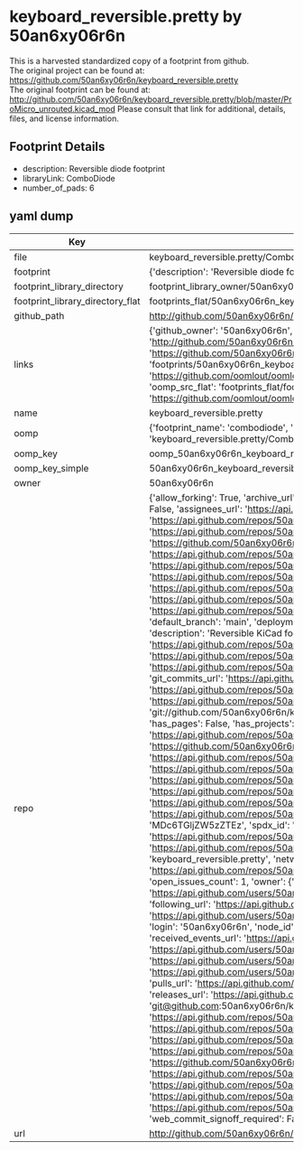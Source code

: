 # keyboard_reversible.pretty by 50an6xy06r6n  
This is a harvested standardized copy of a footprint from github.  
The original project can be found at:  
https://github.com/50an6xy06r6n/keyboard_reversible.pretty  
The original footprint can be found at:
http://github.com/50an6xy06r6n/keyboard_reversible.pretty/blob/master/ProMicro_unrouted.kicad_mod
Please consult that link for additional, details, files, and license information.  
## Footprint Details
* description: Reversible diode footprint  
* libraryLink: ComboDiode  
* number_of_pads: 6  
## yaml dump  
| Key | Value |  
| --- | --- |  
| file | keyboard_reversible.pretty/ComboDiode.kicad_mod |  
| footprint | {'description': 'Reversible diode footprint', 'libraryLink': 'ComboDiode', 'number_of_pads': 6} |  
| footprint_library_directory | footprint_library_owner/50an6xy06r6n_keyboard_reversible.pretty |  
| footprint_library_directory_flat | footprints_flat/50an6xy06r6n_keyboard_reversible_combodiode/working |  
| github_path | http://github.com/50an6xy06r6n/keyboard_reversible.pretty/blob/master/ComboDiode.kicad_mod |  
| links | {'github_owner': '50an6xy06r6n', 'github_repo_name': 'keyboard_reversible.pretty', 'github_src': 'http://github.com/50an6xy06r6n/keyboard_reversible.pretty/blob/master/ProMicro_unrouted.kicad_mod', 'github_src_repo': 'https://github.com/50an6xy06r6n/keyboard_reversible.pretty', 'oomp_bot': 'footprints/50an6xy06r6n_keyboard_reversible_combodiode/working', 'oomp_bot_github': 'https://github.com/oomlout/oomlout_oomp_footprint_bot/tree/main/footprints/50an6xy06r6n_keyboard_reversible_combodiode/working', 'oomp_src_flat': 'footprints_flat/footprints_flat/50an6xy06r6n_keyboard_reversible_combodiode/working', 'oomp_src_flat_github': 'https://github.com/oomlout/oomlout_oomp_footprint_src/tree/main/footprints_flat/50an6xy06r6n_keyboard_reversible_combodiode/working'} |  
| name | keyboard_reversible.pretty |  
| oomp | {'footprint_name': 'combodiode', 'library_name': 'keyboard_reversible', 'original_filename': 'keyboard_reversible.pretty/ComboDiode.kicad_mod', 'owner_name': '50an6xy06r6n'} |  
| oomp_key | oomp_50an6xy06r6n_keyboard_reversible_combodiode |  
| oomp_key_simple | 50an6xy06r6n_keyboard_reversible_combodiode |  
| owner | 50an6xy06r6n |  
| repo | {'allow_forking': True, 'archive_url': 'https://api.github.com/repos/50an6xy06r6n/keyboard_reversible.pretty/{archive_format}{/ref}', 'archived': False, 'assignees_url': 'https://api.github.com/repos/50an6xy06r6n/keyboard_reversible.pretty/assignees{/user}', 'blobs_url': 'https://api.github.com/repos/50an6xy06r6n/keyboard_reversible.pretty/git/blobs{/sha}', 'branches_url': 'https://api.github.com/repos/50an6xy06r6n/keyboard_reversible.pretty/branches{/branch}', 'clone_url': 'https://github.com/50an6xy06r6n/keyboard_reversible.pretty.git', 'collaborators_url': 'https://api.github.com/repos/50an6xy06r6n/keyboard_reversible.pretty/collaborators{/collaborator}', 'comments_url': 'https://api.github.com/repos/50an6xy06r6n/keyboard_reversible.pretty/comments{/number}', 'commits_url': 'https://api.github.com/repos/50an6xy06r6n/keyboard_reversible.pretty/commits{/sha}', 'compare_url': 'https://api.github.com/repos/50an6xy06r6n/keyboard_reversible.pretty/compare/{base}...{head}', 'contents_url': 'https://api.github.com/repos/50an6xy06r6n/keyboard_reversible.pretty/contents/{+path}', 'contributors_url': 'https://api.github.com/repos/50an6xy06r6n/keyboard_reversible.pretty/contributors', 'created_at': '2021-09-06T06:37:56Z', 'default_branch': 'main', 'deployments_url': 'https://api.github.com/repos/50an6xy06r6n/keyboard_reversible.pretty/deployments', 'description': 'Reversible KiCad footprints for keyboards using solder jumpers', 'disabled': False, 'downloads_url': 'https://api.github.com/repos/50an6xy06r6n/keyboard_reversible.pretty/downloads', 'events_url': 'https://api.github.com/repos/50an6xy06r6n/keyboard_reversible.pretty/events', 'fork': False, 'forks': 0, 'forks_count': 0, 'forks_url': 'https://api.github.com/repos/50an6xy06r6n/keyboard_reversible.pretty/forks', 'full_name': '50an6xy06r6n/keyboard_reversible.pretty', 'git_commits_url': 'https://api.github.com/repos/50an6xy06r6n/keyboard_reversible.pretty/git/commits{/sha}', 'git_refs_url': 'https://api.github.com/repos/50an6xy06r6n/keyboard_reversible.pretty/git/refs{/sha}', 'git_tags_url': 'https://api.github.com/repos/50an6xy06r6n/keyboard_reversible.pretty/git/tags{/sha}', 'git_url': 'git://github.com/50an6xy06r6n/keyboard_reversible.pretty.git', 'has_discussions': False, 'has_downloads': True, 'has_issues': True, 'has_pages': False, 'has_projects': True, 'has_wiki': True, 'homepage': None, 'hooks_url': 'https://api.github.com/repos/50an6xy06r6n/keyboard_reversible.pretty/hooks', 'html_url': 'https://github.com/50an6xy06r6n/keyboard_reversible.pretty', 'id': 403512755, 'is_template': False, 'issue_comment_url': 'https://api.github.com/repos/50an6xy06r6n/keyboard_reversible.pretty/issues/comments{/number}', 'issue_events_url': 'https://api.github.com/repos/50an6xy06r6n/keyboard_reversible.pretty/issues/events{/number}', 'issues_url': 'https://api.github.com/repos/50an6xy06r6n/keyboard_reversible.pretty/issues{/number}', 'keys_url': 'https://api.github.com/repos/50an6xy06r6n/keyboard_reversible.pretty/keys{/key_id}', 'labels_url': 'https://api.github.com/repos/50an6xy06r6n/keyboard_reversible.pretty/labels{/name}', 'language': None, 'languages_url': 'https://api.github.com/repos/50an6xy06r6n/keyboard_reversible.pretty/languages', 'license': {'key': 'mit', 'name': 'MIT License', 'node_id': 'MDc6TGljZW5zZTEz', 'spdx_id': 'MIT', 'url': 'https://api.github.com/licenses/mit'}, 'merges_url': 'https://api.github.com/repos/50an6xy06r6n/keyboard_reversible.pretty/merges', 'milestones_url': 'https://api.github.com/repos/50an6xy06r6n/keyboard_reversible.pretty/milestones{/number}', 'mirror_url': None, 'name': 'keyboard_reversible.pretty', 'network_count': 0, 'node_id': 'MDEwOlJlcG9zaXRvcnk0MDM1MTI3NTU=', 'notifications_url': 'https://api.github.com/repos/50an6xy06r6n/keyboard_reversible.pretty/notifications{?since,all,participating}', 'open_issues': 1, 'open_issues_count': 1, 'owner': {'avatar_url': 'https://avatars.githubusercontent.com/u/2281300?v=4', 'events_url': 'https://api.github.com/users/50an6xy06r6n/events{/privacy}', 'followers_url': 'https://api.github.com/users/50an6xy06r6n/followers', 'following_url': 'https://api.github.com/users/50an6xy06r6n/following{/other_user}', 'gists_url': 'https://api.github.com/users/50an6xy06r6n/gists{/gist_id}', 'gravatar_id': '', 'html_url': 'https://github.com/50an6xy06r6n', 'id': 2281300, 'login': '50an6xy06r6n', 'node_id': 'MDQ6VXNlcjIyODEzMDA=', 'organizations_url': 'https://api.github.com/users/50an6xy06r6n/orgs', 'received_events_url': 'https://api.github.com/users/50an6xy06r6n/received_events', 'repos_url': 'https://api.github.com/users/50an6xy06r6n/repos', 'site_admin': False, 'starred_url': 'https://api.github.com/users/50an6xy06r6n/starred{/owner}{/repo}', 'subscriptions_url': 'https://api.github.com/users/50an6xy06r6n/subscriptions', 'type': 'User', 'url': 'https://api.github.com/users/50an6xy06r6n'}, 'private': False, 'pulls_url': 'https://api.github.com/repos/50an6xy06r6n/keyboard_reversible.pretty/pulls{/number}', 'pushed_at': '2021-10-07T06:02:06Z', 'releases_url': 'https://api.github.com/repos/50an6xy06r6n/keyboard_reversible.pretty/releases{/id}', 'size': 32, 'ssh_url': 'git@github.com:50an6xy06r6n/keyboard_reversible.pretty.git', 'stargazers_count': 38, 'stargazers_url': 'https://api.github.com/repos/50an6xy06r6n/keyboard_reversible.pretty/stargazers', 'statuses_url': 'https://api.github.com/repos/50an6xy06r6n/keyboard_reversible.pretty/statuses/{sha}', 'subscribers_count': 1, 'subscribers_url': 'https://api.github.com/repos/50an6xy06r6n/keyboard_reversible.pretty/subscribers', 'subscription_url': 'https://api.github.com/repos/50an6xy06r6n/keyboard_reversible.pretty/subscription', 'svn_url': 'https://github.com/50an6xy06r6n/keyboard_reversible.pretty', 'tags_url': 'https://api.github.com/repos/50an6xy06r6n/keyboard_reversible.pretty/tags', 'teams_url': 'https://api.github.com/repos/50an6xy06r6n/keyboard_reversible.pretty/teams', 'temp_clone_token': None, 'topics': [], 'trees_url': 'https://api.github.com/repos/50an6xy06r6n/keyboard_reversible.pretty/git/trees{/sha}', 'updated_at': '2023-08-08T16:54:43Z', 'url': 'https://api.github.com/repos/50an6xy06r6n/keyboard_reversible.pretty', 'visibility': 'public', 'watchers': 38, 'watchers_count': 38, 'web_commit_signoff_required': False} |  
| url | http://github.com/50an6xy06r6n/keyboard_reversible.pretty |  

